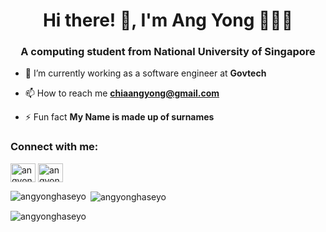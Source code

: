 <h1 align="center">Hi there! 👋, I'm Ang Yong 👨🏻‍💻</h1>
<h3 align="center">A computing student from National University of Singapore </h3>

- 🔭 I’m currently working as a software engineer at **Govtech**

- 📫 How to reach me **chiaangyong@gmail.com**

- ⚡ Fun fact **My Name is made up of surnames**

<h3 align="left">Connect with me:</h3>
<p align="left">
<a href="https://linkedin.com/in/angyonghaseyo" target="blank"><img align="center" src="https://raw.githubusercontent.com/rahuldkjain/github-profile-readme-generator/master/src/images/icons/Social/linked-in-alt.svg" alt="angyonghaseyo" height="30" width="40" /></a>
<a href="https://public.tableau.com/app/profile/angyonghaseyo" target="blank"><img align="center" src="tableau_icon.jpeg" alt="angyonghaseyo" height="30" width="40" /></a>
</p>

<!-- Other content remains unchanged -->

<p><img align="left" src="https://github-readme-stats.vercel.app/api/top-langs?username=angyonghaseyo&show_icons=true&locale=en&layout=compact" alt="angyonghaseyo" /></p>

<p>&nbsp;<img align="center" src="https://github-readme-stats.vercel.app/api?username=angyonghaseyo&show_icons=true&locale=en" alt="angyonghaseyo" /></p>

<p><img align="center" src="https://github-readme-streak-stats.herokuapp.com/?user=angyonghaseyo&" alt="angyonghaseyo" /></p>
